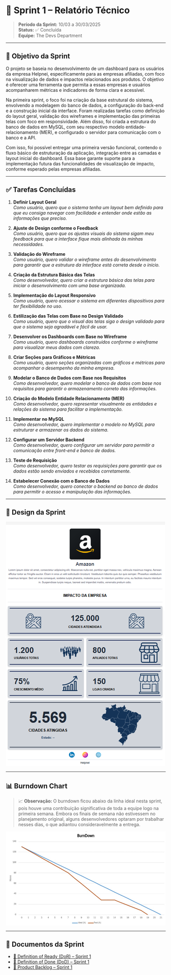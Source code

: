 # 📌 Sprint 1 – Relatório Técnico

> **Período da Sprint:** 10/03 a 30/03/2025  
> **Status:** ✅ Concluída  
> **Equipe:** The Devs Department

---

## 🎯 Objetivo da Sprint

O projeto se baseia no desenvolvimento de um dashboard para os usuários da empresa Helpnei, especificamente para as empresas afiliadas, com foco na visualização de dados e impactos relacionados aos produtos. O objetivo é oferecer uma ferramenta que permita a essas empresas e usuários acompanharem métricas e indicadores de forma clara e acessível.

Na primeira sprint, o foco foi na criação da base estrutural do sistema, envolvendo a modelagem do banco de dados, a configuração do back-end e a construção inicial da interface. Foram realizadas tarefas como definição do layout geral, validação dos wireframes e implementação das primeiras telas com foco em responsividade. Além disso, foi criada a estrutura do banco de dados em MySQL, com seu respectivo modelo entidade-relacionamento (MER), e configurado o servidor para comunicação com o banco e a API.

Com isso, foi possível entregar uma primeira versão funcional, contendo o fluxo básico de estruturação da aplicação, integração entre as camadas e layout inicial do dashboard. Essa base garante suporte para a implementação futura das funcionalidades de visualização de impacto, conforme esperado pelas empresas afiliadas.

---

## ✅ Tarefas Concluídas

1. **Definir Layout Geral**  
   *Como usuário, quero que o sistema tenha um layout bem definido para que eu consiga navegar com facilidade e entender onde estão as informações que preciso.*

2. **Ajuste de Design conforme o Feedback**  
   *Como usuário, quero que os ajustes visuais do sistema sigam meu feedback para que a interface fique mais alinhada às minhas necessidades.*

3. **Validação do Wireframe**  
   *Como usuário, quero validar o wireframe antes do desenvolvimento para garantir que a estrutura da interface está correta desde o início.*

4. **Criação da Estrutura Básica das Telas**  
   *Como desenvolvedor, quero criar a estrutura básica das telas para iniciar o desenvolvimento com uma base organizada.*

5. **Implementação do Layout Responsivo**  
   *Como usuário, quero acessar o sistema em diferentes dispositivos para ter flexibilidade no uso.*

6. **Estilização das Telas com Base no Design Validado**  
   *Como usuário, quero que o visual das telas siga o design validado para que o sistema seja agradável e fácil de usar.*

7. **Desenvolver os Dashboards com Base no Wireframe**  
   *Como usuário, quero dashboards construídos conforme o wireframe para visualizar meus dados com clareza.*

8. **Criar Seções para Gráficos e Métricas**  
   *Como usuário, quero seções organizadas com gráficos e métricas para acompanhar o desempenho da minha empresa.*

9. **Modelar o Banco de Dados com Base nos Requisitos**  
   *Como desenvolvedor, quero modelar o banco de dados com base nos requisitos para garantir o armazenamento correto das informações.*

10. **Criação do Modelo Entidade Relacionamento (MER)**  
   *Como desenvolvedor, quero representar visualmente as entidades e relações do sistema para facilitar a implementação.*

11. **Implementar no MySQL**  
   *Como desenvolvedor, quero implementar o modelo no MySQL para estruturar e armazenar os dados do sistema.*

12. **Configurar um Servidor Backend**  
   *Como desenvolvedor, quero configurar um servidor para permitir a comunicação entre front-end e banco de dados.*

13. **Teste de Requisição**  
   *Como desenvolvedor, quero testar as requisições para garantir que os dados estão sendo enviados e recebidos corretamente.*

14. **Estabelecer Conexão com o Banco de Dados**  
   *Como desenvolvedor, quero conectar o backend ao banco de dados para permitir o acesso e manipulação das informações.*

---

## 🎨 Design da Sprint

![Design Sprint 1](./docs/sprints/sprint1/mockup-V1.png)

---

## 📊 Burndown Chart

> 📈 **Observação:** O burndown ficou abaixo da linha ideal nesta sprint, pois houve uma contribuição significativa de toda a equipe logo na primeira semana. Embora os finais de semana não estivessem no planejamento original, alguns desenvolvedores optaram por trabalhar nesses dias, o que adiantou consideravelmente a entrega.

![Burndown Sprint 1](./docs/sprints/sprint1/burndown-sprint1.jpg)

---

## 📎 Documentos da Sprint

- [📄 Definition of Ready (DoR) – Sprint 1](./docs/sprints/sprint1/DoR-sprint1.pdf)  
- [📄 Definition of Done (DoD) – Sprint 1](./docs/sprints/sprint1/Definition%20of%20Done(DoD)-sprint1.pdf)  
- [📄 Product Backlog – Sprint 1](./docs/sprints/sprint1/ProductBacklog-sprint1.pdf)

